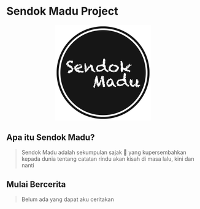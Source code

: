 # Sendok Madu Project

<center><img src='./sendok-madu.png' width="250px"></img></center>

## Apa itu Sendok Madu?

> Sendok Madu adalah sekumpulan sajak 📝 yang kupersembahkan kepada dunia tentang catatan rindu akan kisah di masa lalu, kini dan nanti 

## Mulai Bercerita
> Belum ada yang dapat aku ceritakan
